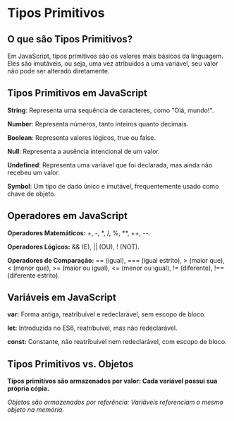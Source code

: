# Tipos Primitivos
## O que são Tipos Primitivos?
Em JavaScript, tipos primitivos são os valores mais básicos da linguagem. Eles são imutáveis, ou seja, uma vez atribuídos a uma variável, seu valor não pode ser alterado diretamente.
## Tipos Primitivos em JavaScript

**String**: Representa uma sequência de caracteres, como "Olá, mundo!".

**Number**: Representa números, tanto inteiros quanto decimais.

**Boolean**: Representa valores lógicos, true ou false.

**Null**: Representa a ausência intencional de um valor.

**Undefined**: Representa uma variável que foi declarada, mas ainda não recebeu um valor.

**Symbol**: Um tipo de dado único e imutável, frequentemente usado como chave de objeto.

## Operadores em JavaScript
**Operadores Matemáticos:** +, -, *, /, %, **, ++, --.

**Operadores Lógicos:** && (E), || (OU), ! (NOT).

**Operadores de Comparação:** == (igual), === (igual estrito), > (maior que), &lt; (menor que), >= (maior ou igual), &lt;= (menor ou igual), != (diferente), !== (diferente estrito).

## Variáveis em JavaScript
**var:** Forma antiga, reatribuível e redeclarável, sem escopo de bloco.

**let:** Introduzida no ES6, reatribuível, mas não redeclarável.

**const:** Constante, não reatribuível nem redeclarável, com escopo de bloco.

## Tipos Primitivos vs. Objetos
**Tipos primitivos são armazenados por valor: Cada variável possui sua própria cópia.**

*Objetos são armazenados por referência: Variáveis referenciam o mesmo objeto na memória.*
